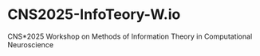 # CNS2025-InfoTeory-W.io
CNS*2025 Workshop on Methods of Information Theory in Computational Neuroscience
